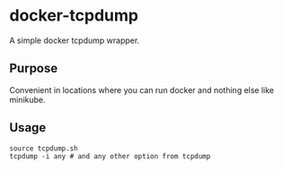 # docker-tcpdump
A simple docker tcpdump wrapper.

## Purpose
Convenient in locations where you can run docker and nothing else like minikube.

## Usage

```
source tcpdump.sh
tcpdump -i any # and any other option from tcpdump
```

